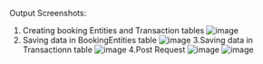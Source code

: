 Output Screenshots:
1. Creating booking Entities and Transaction tables
![image](https://github.com/akshita-g450/Sweet-Home/assets/84192226/f66f305e-abed-41ca-9737-f868aae17a7d)
2. Saving data in BookingEntities table
![image](https://github.com/akshita-g450/Sweet-Home/assets/84192226/e6e0fab1-ea13-4b72-8a84-1a5185d3ec11)
3.Saving data in Transactionn table
![image](https://github.com/akshita-g450/Sweet-Home/assets/84192226/cb81074c-3935-4bb8-ac18-5442b285c083)
4.Post Request
![image](https://github.com/akshita-g450/Sweet-Home/assets/84192226/3020b1b6-6cd9-4589-892e-c03a873a93d7)
![image](https://github.com/akshita-g450/Sweet-Home/assets/84192226/75f739ba-63ed-4858-b726-ebc0ce19bb96)





